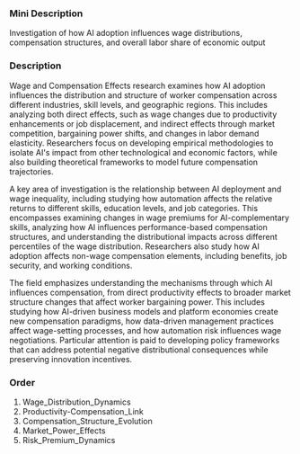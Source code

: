### Mini Description

Investigation of how AI adoption influences wage distributions, compensation structures, and overall labor share of economic output

### Description

Wage and Compensation Effects research examines how AI adoption influences the distribution and structure of worker compensation across different industries, skill levels, and geographic regions. This includes analyzing both direct effects, such as wage changes due to productivity enhancements or job displacement, and indirect effects through market competition, bargaining power shifts, and changes in labor demand elasticity. Researchers focus on developing empirical methodologies to isolate AI's impact from other technological and economic factors, while also building theoretical frameworks to model future compensation trajectories.

A key area of investigation is the relationship between AI deployment and wage inequality, including studying how automation affects the relative returns to different skills, education levels, and job categories. This encompasses examining changes in wage premiums for AI-complementary skills, analyzing how AI influences performance-based compensation structures, and understanding the distributional impacts across different percentiles of the wage distribution. Researchers also study how AI adoption affects non-wage compensation elements, including benefits, job security, and working conditions.

The field emphasizes understanding the mechanisms through which AI influences compensation, from direct productivity effects to broader market structure changes that affect worker bargaining power. This includes studying how AI-driven business models and platform economies create new compensation paradigms, how data-driven management practices affect wage-setting processes, and how automation risk influences wage negotiations. Particular attention is paid to developing policy frameworks that can address potential negative distributional consequences while preserving innovation incentives.

### Order

1. Wage_Distribution_Dynamics
2. Productivity-Compensation_Link
3. Compensation_Structure_Evolution
4. Market_Power_Effects
5. Risk_Premium_Dynamics
